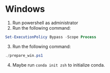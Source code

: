 # Windows

1. Run powershell as administrator
2. Run the following command:
```powershell
Set-ExecutionPolicy Bypass -Scope Process
```
3. Run the following command:
```powershell
./prepare_win.ps1
```
4. Maybe run `conda init zsh` to initialize conda.